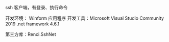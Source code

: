 ssh 客户端，有登录、执行命令

开发环境：
Winform 应用程序
开发工具：Microsoft Visual Studio Community 2019
.net framework 4.6.1

第三方库：Renci.SshNet

